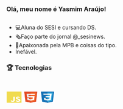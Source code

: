 ### Olá, meu nome é Yasmim Araújo!

##

- 💻Aluna do SESI e cursando DS.
- 🗞️Faço parte do jornal @_sesinews.
- 🌱Apaixonada pela MPB e coisas do tipo.
- Inefável.

  
### 🏆 Tecnologias
  
##

<div style="display: inline_block"><br>
  <img align="center" alt="Thallyta-Js" height="30" width="40" src="https://raw.githubusercontent.com/devicons/devicon/master/icons/javascript/javascript-plain.svg">
  <img align="center" alt="Thallyta-HTML" height="30" width="40" src="https://raw.githubusercontent.com/devicons/devicon/master/icons/html5/html5-original.svg">
  <img align="center" alt="Thallyta-CSS" height="30" width="40" src="https://raw.githubusercontent.com/devicons/devicon/master/icons/css3/css3-original.svg">
</div>


  
